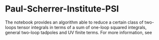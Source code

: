 # Paul-Scherrer-Institute-PSI

The notebook provides an algorithm able to reduce a certain class of two-loops tensor integrals in terms of a sum of one-loop squared integrals, general two-loop tadpoles and UV finite terms. For more information, see  
